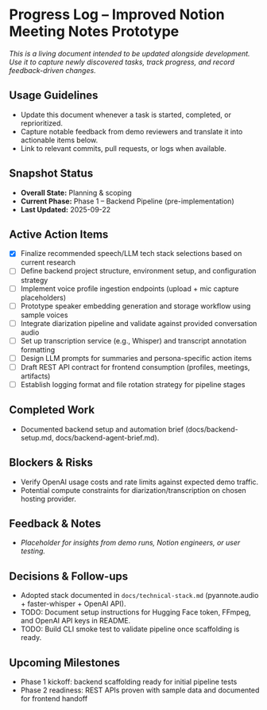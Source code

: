 # Progress Log – Improved Notion Meeting Notes Prototype

_This is a living document intended to be updated alongside development. Use it to capture newly discovered tasks, track progress, and record feedback-driven changes._

## Usage Guidelines
- Update this document whenever a task is started, completed, or reprioritized.
- Capture notable feedback from demo reviewers and translate it into actionable items below.
- Link to relevant commits, pull requests, or logs when available.

## Snapshot Status
- **Overall State:** Planning & scoping
- **Current Phase:** Phase 1 – Backend Pipeline (pre-implementation)
- **Last Updated:** 2025-09-22

## Active Action Items
- [x] Finalize recommended speech/LLM tech stack selections based on current research
- [ ] Define backend project structure, environment setup, and configuration strategy
- [ ] Implement voice profile ingestion endpoints (upload + mic capture placeholders)
- [ ] Prototype speaker embedding generation and storage workflow using sample voices
- [ ] Integrate diarization pipeline and validate against provided conversation audio
- [ ] Set up transcription service (e.g., Whisper) and transcript annotation formatting
- [ ] Design LLM prompts for summaries and persona-specific action items
- [ ] Draft REST API contract for frontend consumption (profiles, meetings, artifacts)
- [ ] Establish logging format and file rotation strategy for pipeline stages

## Completed Work
- Documented backend setup and automation brief (docs/backend-setup.md, docs/backend-agent-brief.md).

## Blockers & Risks
- Verify OpenAI usage costs and rate limits against expected demo traffic.
- Potential compute constraints for diarization/transcription on chosen hosting provider.

## Feedback & Notes
- _Placeholder for insights from demo runs, Notion engineers, or user testing._

## Decisions & Follow-ups
- Adopted stack documented in `docs/technical-stack.md` (pyannote.audio + faster-whisper + OpenAI API).
- TODO: Document setup instructions for Hugging Face token, FFmpeg, and OpenAI API keys in README.
- TODO: Build CLI smoke test to validate pipeline once scaffolding is ready.

## Upcoming Milestones
- Phase 1 kickoff: backend scaffolding ready for initial pipeline tests
- Phase 2 readiness: REST APIs proven with sample data and documented for frontend handoff
